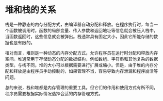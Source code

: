 # 堆和栈的关系

栈是一种静态的内存分配方式，由编译器自动分配和释放。在程序执行时，每当一个函数被调用时，函数的局部变量、传入参数和返回地址等信息就会被压入栈中，当函数返回时，这些信息就会被弹出。栈通常具有固定大小，因此它所能存储的数据也是有限的。

相对而言，堆则是一种动态的内存分配方式，允许程序员在运行时分配和释放内存空间。堆通常用于存储动态分配的数据结构，例如数组、字符串和其他复杂的数据类型。与栈不同，堆的大小可以根据需要进行扩展或缩小。但是，由于堆的内存分配和释放是由程序员手动控制的，如果管理不当，容易导致内存泄漏和程序崩溃等问题。

总的来说，栈和堆都是内存管理的重要工具，但它们的作用和使用方式有所不同，程序员需要根据实际情况选择合适的内存管理方式。